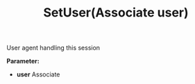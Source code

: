 ﻿---
uid: crmscript_ref_NSChatSessionEntity_SetUser
title: SetUser(Associate user)
intellisense: NSChatSessionEntity.SetUser
keywords: NSChatSessionEntity, GetUser
so.topic: reference
---

User agent handling this session

**Parameter:** 
 - **user** Associate

